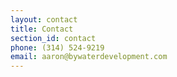 ```yaml
---
layout: contact
title: Contact
section_id: contact
phone: (314) 524-9219
email: aaron@bywaterdevelopment.com
---
```

